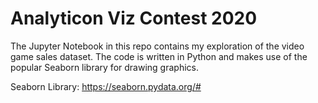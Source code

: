 # Analyticon Viz Contest 2020

The Jupyter Notebook in this repo contains my exploration of the video game sales dataset. The code is written in Python and makes use of the popular Seaborn library for drawing graphics.

Seaborn Library: https://seaborn.pydata.org/#
